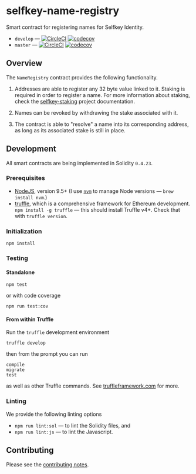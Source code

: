 # selfkey-name-registry

Smart contract for registering names for Selfkey Identity.

* `develop` — [![CircleCI](https://circleci.com/gh/SelfKeyFoundation/selfkey-name-registry/tree/develop.svg?style=svg)](https://circleci.com/gh/SelfKeyFoundation/selfkey-name-registry/tree/develop) [![codecov](https://codecov.io/gh/SelfKeyFoundation/selfkey-name-registry/branch/develop/graph/badge.svg)](https://codecov.io/gh/SelfKeyFoundation/selfkey-name-registry)
* `master` — [![CircleCI](https://circleci.com/gh/SelfKeyFoundation/selfkey-name-registry/tree/master.svg?style=svg)](https://circleci.com/gh/SelfKeyFoundation/selfkey-name-registry/tree/master) [![codecov](https://codecov.io/gh/SelfKeyFoundation/selfkey-name-registry/branch/master/graph/badge.svg)](https://codecov.io/gh/SelfKeyFoundation/selfkey-name-registry)

## Overview

The `NameRegistry` contract provides the following functionality.

1. Addresses are able to register any 32 byte value linked to it. Staking is required in order to
register a name. For more information about staking, check the [selfkey-staking](https://github.com/SelfKeyFoundation/selfkey-staking) project
documentation.

2. Names can be revoked by withdrawing the stake associated with it.

3. The contract is able to "resolve" a name into its corresponding address, as long as its
associated stake is still in place.

## Development

All smart contracts are being implemented in Solidity `0.4.23`.

### Prerequisites

* [NodeJS](htps://nodejs.org), version 9.5+ (I use [`nvm`](https://github.com/creationix/nvm) to manage Node versions — `brew install nvm`.)
* [truffle](http://truffleframework.com/), which is a comprehensive framework for Ethereum development. `npm install -g truffle` — this should install Truffle v4+.  Check that with `truffle version`.

### Initialization

    npm install

### Testing

#### Standalone

    npm test

or with code coverage

    npm run test:cov

#### From within Truffle

Run the `truffle` development environment

    truffle develop

then from the prompt you can run

    compile
    migrate
    test

as well as other Truffle commands. See [truffleframework.com](http://truffleframework.com) for more.

### Linting

We provide the following linting options

* `npm run lint:sol` — to lint the Solidity files, and
* `npm run lint:js` — to lint the Javascript.

## Contributing

Please see the [contributing notes](CONTRIBUTING.md).
